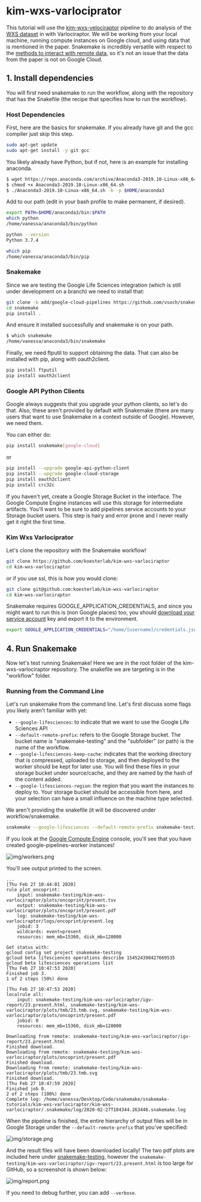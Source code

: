 # kim-wxs-varlociprator

This tutorial will use the [kim-wxs-velociraptor](https://github.com/koesterlab/kim-wxs-varlociraptor) pipeline to do analysis of the [WXS dataset](https://doi.org/10.1158/2326-6066.CIR-17-0453) in with Varlociraptor. We will be working from
your local machine, running compute instances on Google cloud, and using data
that is mentioned in the paper. Snakemake is incredibly versatile with
respect to the [methods to interact with remote data](https://snakemake.readthedocs.io/en/stable/snakefiles/remote_files.html), so it's not an issue
that the data from the paper is not on Google Cloud.
 
## 1. Install dependencies

You will first need snakemake to run the workflow, along with the repository
that has the Snakefile (the recipe that specifies how to run the workflow).

### Host Dependencies

First, here are the basics for snakemake. If you already have git and the gcc
compiler just skip this step.

```bash
sudo apt-get update
sudo apt-get install -y git gcc
```

You likely already have Python, but if not, here is an example for installing
anaconda.

```bash
$ wget https://repo.anaconda.com/archive/Anaconda3-2019.10-Linux-x86_64.sh
$ chmod +x Anaconda3-2019.10-Linux-x86_64.sh 
$ ./Anaconda3-2019.10-Linux-x86_64.sh -b -p $HOME/anaconda3
```

Add to our path (edit in your bash profile to make permanent, if desired).

```bash
export PATH=$HOME/anaconda3/bin:$PATH
which python
/home/vanessa/anaconda3/bin/python

python --version
Python 3.7.4

which pip
/home/vanessa/anaconda3/bin/pip
```

### Snakemake

Since we are testing the Google Life Sciences integration (which is still
under development on a branch) we need to install that:

```bash
git clone -b add/google-cloud-pipelines https://github.com/vsoch/snakemake
cd snakemake
pip install .
```

And ensure it installed successfully and snakemake is on your path.

```bash
$ which snakemake
/home/vanessa/anaconda3/bin/snakemake
```

Finally, we need ftputil to support obtaining the data. That can also be
installed with pip, along with oauth2client.

```bash
pip install ftputil
pip install oauth2client
```

### Google API Python Clients

Google always suggests that you upgrade your python clients, so let's do that.
Also, these aren't provided by default with Snakemake (there are many users that want
to use Snakemake in a context outside of Google). However, we need them.

You can either do:

```bash
pip install snakemake[google-cloud]
```

or

```bash
pip install --upgrade google-api-python-client
pip install --upgrade google-cloud-storage
pip install oauth2client
pip install crc32c
```

If you haven't yet, create a Google Storage Bucket in the interface.
The Google Compute Engine instances will use this storage for intermediate
artifacts. You'll want to be sure to add pipelines service accounts to your Storage bucket users.
This step is hairy and error prone and I never really get it right the first time.

### Kim Wxs Varlociprator

Let's clone the repository with the Snakemake workflow!

```bash
git clone https://github.com/koesterlab/kim-wxs-varlociraptor
cd kim-wxs-varlociraptor
```

or if you use ssl, this is how you would clone:

```bash
git clone git@github.com:koesterlab/kim-wxs-varlociraptor
cd kim-wxs-varlociraptor
```

Snakemake requires GOOGLE_APPLICATION_CREDENTIALS, and since you might want to
run this is (non Google places) too, you should [download your service account](https://console.cloud.google.com/iam-admin/iam)
key and export it to the environment.

```bash
export GOOGLE_APPLICATION_CREDENTIALS="/home/[username]/credentials.json"
```

## 4. Run Snakemake

Now let's test running Snakemake! Here we are in the root folder of the kim-wxs-varlociraptor repository. The snakefile we are targeting is in the "workflow" folder.


### Running from the Command Line

Let's run snakemake from the command line. Let's first discuss some flags you likely aren't familiar
with yet:

 - `--google-lifesciences`: to indicate that we want to use the Google Life Sciences API
 - `--default-remote-prefix`: refers to the Google Storage bucket. The bucket name is "snakemake-testing" and the "subfolder" (or path) is the name of the workflow.
 - `--google-lifesciences-keep-cache`: indicates that the working directory that is compressed, uploaded to storage, and then deployed to the worker should be kept for later use. You will find these files in your storage bucket under source/cache, and they are named by the hash of the content added.
 - `--google-lifesciences-region`: the region that you want the instances to deploy to. Your storage bucket should be accessible from here, and your selection can have a small influence on the machine type selected.

We aren't providing the snakefile (it will be discovered under workflow/snakemake.

```bash
snakemake --google-lifesciences --default-remote-prefix snakemake-testing/kim-wxs-varlociraptor --use-conda --google-lifesciences-keep-cache --google-lifesciences-region us-west1
```

If you look at the [Google Compute Engine](https://console.cloud.google.com/compute/instances) console, you'll see that you have created google-pipelines-worker instances!

![img/workers.png](img/workers.png)

You'll see output printed to the screen. 

```
...
[Thu Feb 27 10:44:01 2020]
rule plot_oncoprint:
    input: snakemake-testing/kim-wxs-varlociraptor/plots/oncoprint/present.tsv
    output: snakemake-testing/kim-wxs-varlociraptor/plots/oncoprint/present.pdf
    log: snakemake-testing/kim-wxs-varlociraptor/logs/oncoprint/present.log
    jobid: 3
    wildcards: event=present
    resources: mem_mb=15360, disk_mb=128000

Get status with:
gcloud config set project snakemake-testing
gcloud beta lifesciences operations describe 154524398427669535
gcloud beta lifesciences operations list
[Thu Feb 27 10:47:53 2020]
Finished job 3.
1 of 2 steps (50%) done

[Thu Feb 27 10:47:53 2020]
localrule all:
    input: snakemake-testing/kim-wxs-varlociraptor/igv-report/23.present.html, snakemake-testing/kim-wxs-varlociraptor/plots/tmb/23.tmb.svg, snakemake-testing/kim-wxs-varlociraptor/plots/oncoprint/present.pdf
    jobid: 0
    resources: mem_mb=15360, disk_mb=128000

Downloading from remote: snakemake-testing/kim-wxs-varlociraptor/igv-report/23.present.html
Finished download.
Downloading from remote: snakemake-testing/kim-wxs-varlociraptor/plots/oncoprint/present.pdf
Finished download.
Downloading from remote: snakemake-testing/kim-wxs-varlociraptor/plots/tmb/23.tmb.svg
Finished download.
[Thu Feb 27 10:47:59 2020]
Finished job 0.
2 of 2 steps (100%) done
Complete log: /home/vanessa/Desktop/Code/snakemake/snakemake-tutorials/kim-wxs-varlociraptor/kim-wxs-varlociraptor/.snakemake/log/2020-02-27T104344.263446.snakemake.log
```
When the pipeline is finished, the entire hierarchy of output files will be in
Google Storage under the `--default-remote-prefix` that you've specified:

![img/storage.png](img/storage.png)

And the result files will have been downloaded locally! The two pdf plots are included
here under [snakemake-testing](snakemake-testing/kim-wxs-varlociraptor/plots/), however the `snakemake-testing/kim-wxs-varlociraptor/igv-report/23.present.html` is too large for GitHub, so a screenshot is shown below:

![img/report.png](img/report.png)

 If you need to debug further, you can add `--verbose`. 
